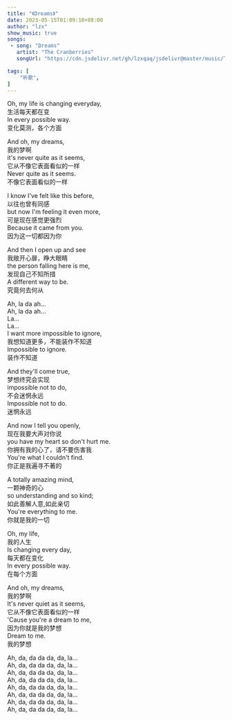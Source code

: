 ```yaml
---
title: "《Dreams》"
date: 2023-05-15T01:09:10+08:00
author: "lzx"
show_music: true
songs:
 - song: "Dreams"
   artist: "The Cranberries"
   songUrl: "https://cdn.jsdelivr.net/gh/lzxqaq/jsdelivr@master/music/The_Cranberries_Dreams.mp3"

tags: [
    "听歌",
]
---
```

  
Oh, my life is changing everyday,  
生活每天都在变  
In every possible way.  
变化莫测，各个方面  
  
  
And oh, my dreams,  
我的梦啊  
it's never quite as it seems,  
它从不像它表面看似的一样  
Never quite as it seems.  
不像它表面看似的一样  
  
  
I know I've felt like this before,  
以往也曾有同感  
but now I'm feeling it even more,  
可是现在感觉更强烈  
Because it came from you.  
因为这一切都因为你  
  
  
And then I open up and see  
我敞开心扉，睁大眼睛  
the person falling here is me,  
发现自己不知所措  
A different way to be.  
究竟何去何从  
    
    
Ah, la da ah...    
Ah, la da ah...    
La...    
La...    
I want more impossible to ignore,    
我想知道更多，不能装作不知道  
Impossible to ignore.  
装作不知道  
  
  
And they'll come true,  
梦想终究会实现  
impossible not to do,  
不会迷惘永远  
Impossible not to do.  
迷惘永远  
  
  
And now I tell you openly,  
现在我要大声对你说  
you have my heart so don't hurt me.  
你拥有我的心了，请不要伤害我  
You're what I couldn't find.  
你正是我遍寻不著的  
  
  
A totally amazing mind,  
一颗神奇的心  
so understanding and so kind;  
如此善解人意,如此亲切  
You're everything to me.  
你就是我的一切  
  
  
Oh, my life,  
我的人生  
Is changing every day,  
每天都在变化  
In every possible way.  
在每个方面  
  
  
And oh, my dreams,  
我的梦啊  
It's never quiet as it seems,  
它从不像它表面看似的一样  
'Cause you're a dream to me,  
因为你就是我的梦想  
Dream to me.  
我的梦想  
  
  
Ah, da, da da da, da, la...  
Ah, da, da da da, da, la...  
Ah, da, da da da, da, la...  
Ah, da, da da da, da, la...  
Ah, da, da da da, da, la...  
Ah, da, da da da, da, la...  
Ah, da, da da da, da, la...  
Ah, da, da da da, da, la...  
